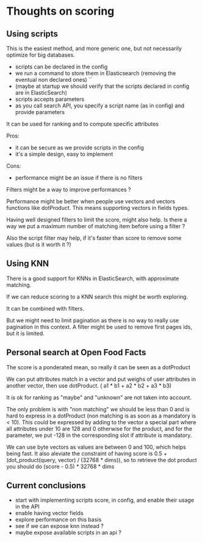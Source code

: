# Thoughts on scoring

## Using scripts

This is the easiest method, and more generic one, but not necessarily optimize for big databases.

* scripts can be declared in the config
* we run a command to store them in Elasticsearch (removing the eventual non declared ones)
``
* (maybe at startup we should verify that the scripts declared in config are in ElasticSearch)
* scripts accepts parameters
* as you call search API, you specify a script name (as in config) and provide parameters

It can be used for ranking and to compute specific attributes

Pros:
* it can be secure as we provide scripts in the config
* it's a simple design, easy to implement

Cons:
* performance might be an issue if there is no filters

Filters might be a way to improve performances ?

Performance might be better when people use vectors and vectors functions like dotProduct.
This means supporting vectors in fields types.

Having well designed filters to limit the score, might also help.
Is there a way we put a maximum number of matching item before using a filter ?

Also the script filter may help, if it's faster than score to remove some values (but is it worth it ?)

## Using KNN

There is a good support for KNNs in ElasticSearch, with approximate matching.

If we can reduce scoring to a KNN search this might be worth exploring.

It can be combined with filters.

But we might need to limit pagination as there is no way to really use pagination in this context.
A filter might be used to remove first pages ids, but it is limited.

## Personal search at Open Food Facts

The score is a ponderated mean, so really it can be seen as a dotProduct

We can put attributes match in a vector and put weighs of user attributes in another vector,
then use dotProduct. ( a1 * b1 + a2 * b2 + a3 * b3)

It is ok for ranking as "maybe" and "unknown" are not taken into account.

The only problem is with "non matching" we should be less than 0 and is hard to express in a dotProduct
(non matching is as soon as a mandatory is < 10).
This could be expressed by adding to the vector a special part where all attributes under 10 are 128 and 0 otherwise for the product, and for the parameter, we put -128 in the corresponding slot if attribute is mandatory.

We can use byte vectors as values are between 0 and 100, which helps being fast. It also aleviate the constraint of having 
score is 0.5 + (dot_product(query, vector) / (32768 * dims)), so to retrieve the dot product you should do
(score - 0.5) * 32768 * dims


## Current conclusions

* start with implementing scripts score, in config, and enable their usage in the API
* enable having vector fields
* explore performance on this basis
* see if we can expose knn instead ?
* maybe expose available scripts in an api ?